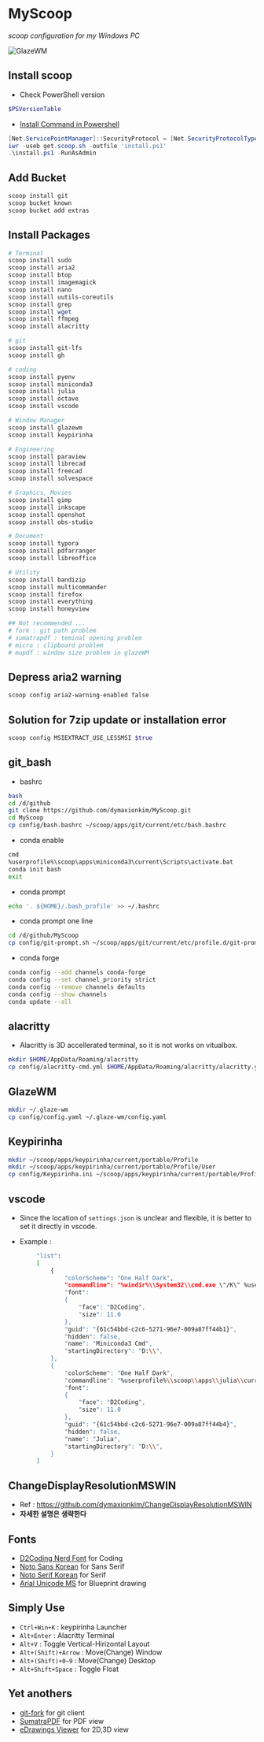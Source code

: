 # MyScoop

_scoop configuration for my Windows PC_

![GlazeWM](GlazeWM.png)

## Install scoop

* Check PowerShell version

```powershell
$PSVersionTable
```

* [Install Command in Powershell](https://stackoverflow.com/questions/74870579/error-installing-scoop-command-line-installer)

```powershell
[Net.ServicePointManager]::SecurityProtocol = [Net.SecurityProtocolType]::Tls12
iwr -useb get.scoop.sh -outfile 'install.ps1'
.\install.ps1 -RunAsAdmin
```

## Add Bucket

```powershell
scoop install git
scoop bucket known
scoop bucket add extras
```

## Install Packages

```powershell
# Terminal
scoop install sudo
scoop install aria2
scoop install btop
scoop install imagemagick
scoop install nano
scoop install uutils-coreutils
scoop install grep
scoop install wget
scoop install ffmpeg
scoop install alacritty

# git
scoop install git-lfs
scoop install gh

# coding
scoop install pyenv
scoop install miniconda3
scoop install julia
scoop install octave
scoop install vscode

# Window Manager
scoop install glazewm
scoop install keypirinha

# Engineering
scoop install paraview
scoop install librecad
scoop install freecad
scoop install solvespace

# Graphics, Movies
scoop install gimp
scoop install inkscape
scoop install openshot
scoop install obs-studio

# Document
scoop install typora
scoop install pdfarranger
scoop install libreoffice

# Utility
scoop install bandizip
scoop install multicommander
scoop install firefox
scoop install everything
scoop install honeyview

## Not recommended ...
# fork : git path problem
# sumatrapdf : teminal opening problem
# micro : clipboard problem
# mupdf : window size problem in glazeWM
```

## Depress aria2 warning

```bash
scoop config aria2-warning-enabled false
```

## Solution for 7zip update or installation error

```bash
scoop config MSIEXTRACT_USE_LESSMSI $true
```

## git_bash

* bashrc

```bash
bash
cd /d/github
git clone https://github.com/dymaxionkim/MyScoop.git
cd MyScoop
cp config/bash.bashrc ~/scoop/apps/git/current/etc/bash.bashrc
```

* conda enable

```bash
cmd
%userprofile%\scoop\apps\miniconda3\current\Scripts\activate.bat
conda init bash
exit
```

* conda prompt

```bash
echo '. ${HOME}/.bash_profile' >> ~/.bashrc
```

* conda prompt one line

```bash
cd /d/github/MyScoop
cp config/git-prompt.sh ~/scoop/apps/git/current/etc/profile.d/git-prompt.sh
```

* conda forge

```bash
conda config --add channels conda-forge
conda config --set channel_priority strict
conda config --remove channels defaults
conda config --show channels
conda update --all
```

## alacritty

* Alacritty is 3D accellerated terminal, so it is not works on vitualbox.

```bash
mkdir $HOME/AppData/Roaming/alacritty
cp config/alacritty-cmd.yml $HOME/AppData/Roaming/alacritty/alacritty.yml
```

## GlazeWM

```bash
mkdir ~/.glaze-wm
cp config/config.yaml ~/.glaze-wm/config.yaml
```

## Keypirinha

```bash
mkdir ~/scoop/apps/keypirinha/current/portable/Profile
mkdir ~/scoop/apps/keypirinha/current/portable/Profile/User
cp config/Keypirinha.ini ~/scoop/apps/keypirinha/current/portable/Profile/User/Keypirinha.ini
```

## vscode

* Since the location of `settings.json` is unclear and flexible, it is better to set it directly in vscode.

* Example :

```bash
        "list": 
        [
            {
                "colorScheme": "One Half Dark",
                "commandline": "%windir%\\System32\\cmd.exe \"/K\" %userprofile%\\scoop\\apps\\miniconda3\\current\\Scripts\\activate.bat %userprofile%\\scoop\\apps\\miniconda3\\current",
                "font": 
                {
                    "face": "D2Coding",
                    "size": 11.0
                },
                "guid": "{61c54bbd-c2c6-5271-96e7-009a87ff44b1}",
                "hidden": false,
                "name": "Miniconda3 Cmd",
                "startingDirectory": "D:\\",
            },
            {
                "colorScheme": "One Half Dark",
                "commandline": "%userprofile%\\scoop\\apps\\julia\\current\\bin\\julia.exe",
                "font": 
                {
                    "face": "D2Coding",
                    "size": 11.0
                },
                "guid": "{61c54bbd-c2c6-5271-96e7-009a87ff44b4}",
                "hidden": false,
                "name": "Julia",
                "startingDirectory": "D:\\",
            }
        ]
```

## ChangeDisplayResolutionMSWIN

* Ref : https://github.com/dymaxionkim/ChangeDisplayResolutionMSWIN
* **자세한 설명은 생략한다**

## Fonts

* [D2Coding Nerd Font](https://github.com/kelvinks/D2Coding_Nerd/raw/master/D2Coding%20v.1.3.2%20Nerd%20Font%20Complete.ttf) for Coding
* [Noto Sans Korean](https://fonts.google.com/noto/specimen/Noto+Sans+KR) for Sans Serif
* [Noto Serif Korean](https://fonts.google.com/noto/specimen/Noto+Serif+KR?query=noto+serif+korean) for Serif
* [Arial Unicode MS](https://github.com/dymaxionkim/CREO3_STARTUP/raw/master/font/ARIALUNI.TTF) for Blueprint drawing

## Simply Use

* `Ctrl+Win+K` : keypirinha Launcher
* `Alt+Enter` : Alacritty Terminal
* `Alt+V` : Toggle Vertical-Hirizontal Layout
* `Alt+(Shift)+Arrow` : Move(Change) Window
* `Alt+(Shift)+0~9` : Move(Change) Desktop
* `Alt+Shift+Space` : Toggle Float


## Yet anothers

* [git-fork](https://git-fork.com/) for git client
* [SumatraPDF](https://www.sumatrapdfreader.org/free-pdf-reader) for PDF view
* [eDrawings Viewer](https://www.edrawingsviewer.com/download-edrawings) for 2D,3D view
